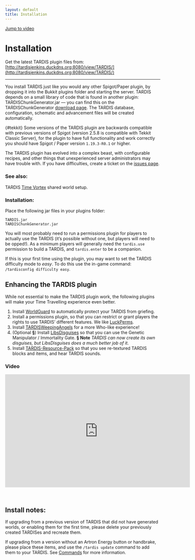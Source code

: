 ```yaml
---
layout: default
title: Installation
---
```


[Jump to video](#video)

# Installation

Get the latest TARDIS plugin files from: [http://tardisjenkins.duckdns.org:8080/view/TARDIS/](http://tardisjenkins.duckdns.org:8080/view/TARDIS/)

* * *

You install TARDIS just like you would any other Spigot/Paper plugin, by dropping it into the Bukkit plugins folder and
starting the server. TARDIS depends on a small library of code that is found in another plugin: TARDISChunkGenerator.jar
— you can find this on the TARDISChunkGenerator [download page](http://tardisjenkins.duckdns.org:8080/view/TARDISChunkGenerator/).
The TARDIS database, configuration, schematic and advancement files will be created automatically.

{#tekkit}
Some versions of the TARDIS plugin are backwards compatible with previous versions of Spigot (version 2.5.8 is compatible
with Tekkit Classic Server), for the plugin to have full functionality and work correctly you should have Spigot / Paper
version `1.19.3-R0.1` or higher.

The TARDIS plugin has evolved into a complex beast, with configurable recipes, and other things that unexperienced server
administrators may have trouble with. If you have difficulties, create a ticket on the [issues page](https://github.com/eccentricdevotion/TARDIS/issues).

### See also:

TARDIS [Time Vortex](time-vortex.html) shared world setup.

### Installation:

Place the following jar files in your plugins folder:

    TARDIS.jar
    TARDISChunkGenerator.jar

You will most probably need to run a permissions plugin for players to actually use the TARDIS (it’s possible without one,
but players will need to be opped!). As a minimum players will generally need the `tardis.use` permission to build a TARDIS,
and `tardis.enter` to be a companion.

If this is your first time using the plugin, you may want to set the TARDIS difficulty mode to _easy_. To do this use the
in-game command: `/tardisconfig difficulty easy`.

## Enhancing the TARDIS plugin

While not essential to make the TARDIS plugin work, the following plugins will make your Time Travelling experience even better.

1. Install [WorldGuard](https://enginehub.org/worldguard) to automatically protect your TARDIS from griefing.
2. Install a permissions plugin, so that you can restrict or grant players the rights to use TARDIS’ different features.
   We like [LuckPerms](https://luckperms.net/).
3. Install [TARDISWeepingAngels](weeping-angels.html) for a more Who-like experience!
4. (Optional **§**) Install [LibsDisguises](https://www.spigotmc.org/resources/libs-disguises-free.81/) so that you can
   use the Genetic Manipulator / Immortality Gate. **§ Note** _TARDIS can now create its own disguises, but LibsDisguises
   does a much better job of it_.
5. Install [TARDIS-Resource-Pack](resource-packs.html) so that you see re-textured TARDIS blocks and items, and hear TARDIS sounds.

### Video
<iframe src="https://player.vimeo.com/video/58356201" width="600" height="366" frameborder="0" webkitallowfullscreen mozallowfullscreen allowfullscreen></iframe>

&nbsp;

## Install notes:

If upgrading from a previous version of TARDIS that did not have generated worlds, or enabling them for the first time,
please delete your previously created TARDISes and recreate them.

If upgrading from a version without an Artron Energy button or handbrake, please place these items, and use the `/tardis update`
command to add them to your TARDIS. See [Commands](tardis-commands.html#update) for more information.
